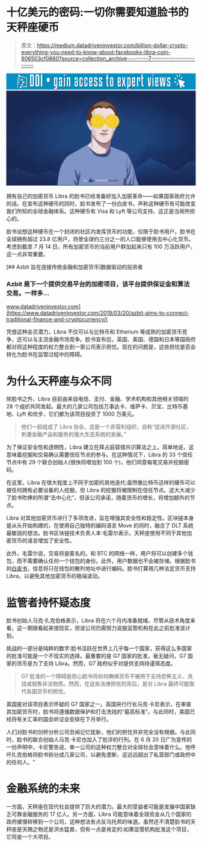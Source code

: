 # 十亿美元的密码:一切你需要知道脸书的天秤座硬币

> 原文：<https://medium.datadriveninvestor.com/billion-dollar-crypto-everything-you-need-to-know-about-facebooks-libra-coin-606503cf0860?source=collection_archive---------7----------------------->

[![](img/238b977fe5f710f486beb9648e3edd76.png)](http://www.track.datadriveninvestor.com/1B9E)![](img/4fddc2624fcfda97dc2cfd40a8f62d76.png)

拥有自己的加密货币 Libra 的脸书已经准备好加入加密革命——如果国家政府允许的话。在宣布这种硬币的同时，脸书发布了一份白皮书，声称这种硬币有可能改变我们所知的全球金融体系。这种硬币有 Visa 和 Lyft 等公司支持。这正是当局所担心的。

脸书设想这种硬币在一个封闭的社区内发挥货币的功能，仅限于脸书用户。脸书在全球拥有超过 23.8 亿用户，将使全球约三分之一的人口能够使用去中心化货币。考虑到截至 7 月 14 日，所有加密货币的当前用户群加起来只有 100 万活跃用户，这一点非常重要。

[](https://www.datadriveninvestor.com/2019/03/20/azbit-aims-to-connect-traditional-finance-and-cryptocurrency/) [## Azbit 旨在连接传统金融和加密货币|数据驱动的投资者

### Azbit 是下一个提供交易平台的加密项目，该平台提供保证金和算法交易。一样多…

www.datadriveninvestor.com](https://www.datadriveninvestor.com/2019/03/20/azbit-aims-to-connect-traditional-finance-and-cryptocurrency/) 

凭借这种会员潜力，Libra 不仅可以与比特币和 Etherium 等成熟的加密货币竞争，还可以与主流金融市场竞争。脸书宣布后，英国、美国、德国和日本等国政府都对将这种程度的权力整合到一家公司表示担忧。现在的问题是，这些担忧是否会转化为脸书在监管过程中的障碍。

# 为什么天秤座与众不同

除脸书之外，Libra 目前由来自电信、支付、金融、学术机构和其他相关领域的 28 个组织共同发起。最大的几家公司包括万事达卡、维萨卡、贝宝、比特币基地、Lyft 和优步，它们都为该项目投资了 1000 万美元。

> 他们一起组成了 Libra 协会，这是一个非营利组织，自称“促进开源社区，刺激金融产品和服务的强大生态系统的发展。”

为了保证安全性和透明性，Libra 建立在拜占庭容错共识算法之上。简单地说，这意味着挖掘和交易确认需要信任节点的参与。在这种情况下，Libra 的 33 个信任节点中有 29 个联合创始人(很快将增加到 100 个)，他们同意每笔交易并挖掘密码。

在这里，Libra 在很大程度上不同于加密的其他迭代:虽然像比特币这样的硬币可以被任何拥有必要设备的人挖掘，但 Libra 的挖掘将被限制在信任节点。这大大减少了脸书吹捧的所谓“去中心化”，但该公司承诺，随着货币的增长，将增加额外的节点。

Libra 对其他加密货币进行了多项改进，旨在增强其安全性和稳定性。区块链本身是从头开始构建的，在使用自己独特的编码语言 Move 的同时，融合了 DLT 系统最敏锐的想法。脸书区块链技术负责人本·毛雷尔表示，天秤座使用不同于其他加密货币的语言增加了安全性。

此外，毛雷尔说，交易将是匿名的。和 BTC 的网络一样，用户将可以创建多个钱包，而不需要确认任何一个钱包的身份。此外，用户数据也不会被存储。根据脸书的[白皮书](https://libra.org/en-US/white-paper/#introducing-libra)，信息将只在钱包的散列地址中进行编码。脸书打算用几种法定货币支持 Libra，以避免其他加密货币的极端波动。

# 监管者持怀疑态度

脸书创始人马克·扎克伯格表示，Libra 将在六个月内准备就绪。尽管从技术角度来看，这一期限看起来很现实，但该公司仍需努力说服监管机构在此之前批准该计划。

挑战的一部分是纯粹的数字:脸书活跃在世界上几乎每一个国家，获得这么多国家的批准可能是一个不现实的选择。最重要的是 G7 国家的批准，毫无疑问，G7 国家的货币是为了支持 Libra。然而，G7 政府似乎对提供支持持谨慎态度。

> G7 批准的一个障碍是担心脸书将如何确保货币不被用于支持恐怖主义、洗钱或销售非法物质。然而，在这些法律担忧的背后，是对 Libra 最终可能取代各国货币的担忧。

英国是对该项目表示怀疑的 G7 国家之一。英国央行行长马克·卡尼表示，在审查其加密货币时，脸书将遵循数据保护和打击洗钱的“最高标准”。与此同时，美国已经将有关汇率的国会听证会安排在下月举行。

人们对脸书的剑桥分析公司丑闻记忆犹新，他们的担忧并非完全没有根据。与此同时，脸书的联合创始人马克·卡尼也加入了批评的行列。在 6 月 20 日广为宣传的一份声明中，卡尼警告说，单一公司的这种权力整合对全球社会意味着什么。他呼吁扎克伯格将脸书拆分成几家公司，以避免垄断，这远远超出了私营部门或政府中的任何人。"

# 金融系统的未来

一方面，天秤座在现代社会提供了巨大的潜力。最大的受益者可能是发展中国家缺乏可靠金融服务的 17 亿人。另一方面，Libra 可能意味着全球资金从几个国家的政府缓慢转移到一个公司，这种想法有点反乌托邦的味道。虽然还不清楚脸书的天秤座是天赐之物还是洪水猛兽，但有一点是肯定的:如果监管机构批准这个项目，它将是一个大项目。